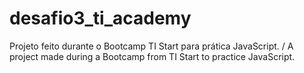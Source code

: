 # desafio3_ti_academy
Projeto feito durante o Bootcamp TI Start para prática JavaScript. / A project made during a Bootcamp from TI Start to practice JavaScript.
